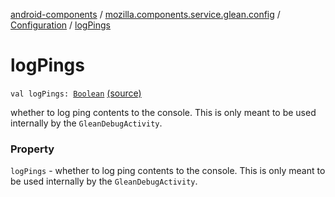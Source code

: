 [android-components](../../index.md) / [mozilla.components.service.glean.config](../index.md) / [Configuration](index.md) / [logPings](./log-pings.md)

# logPings

`val logPings: `[`Boolean`](https://kotlinlang.org/api/latest/jvm/stdlib/kotlin/-boolean/index.html) [(source)](https://github.com/mozilla-mobile/android-components/blob/master/components/service/glean/src/main/java/mozilla/components/service/glean/config/Configuration.kt#L32)

whether to log ping contents to the console. This is only meant to be used
    internally by the `GleanDebugActivity`.

### Property

`logPings` - whether to log ping contents to the console. This is only meant to be used
    internally by the `GleanDebugActivity`.